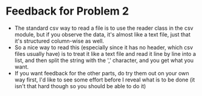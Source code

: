 # Feedback for Problem 2

* The standard csv way to read a file is to use the reader class in the csv module, but if you observe the data, it's almost like a text file, just that it's structured column-wise as well.
* So a nice way to read this (especially since it has no header, which csv files usually have) is to treat it like a text file and read it line by line into a list, and then split the string with the ',' character, and you get what you want.
* If you want feedback for the other parts, do try them out on your own way first, I'd like to see some effort before I reveal what is to be done (it isn't that hard though so you should be able to do it)

